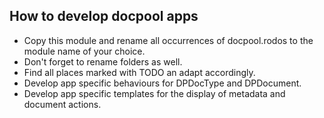 ## How to develop docpool apps

- Copy this module and rename all occurrences of docpool.rodos to the module name of your choice.
- Don't forget to rename folders as well.
- Find all places marked with TODO an adapt accordingly.
- Develop app specific behaviours for DPDocType and DPDocument.
- Develop app specific templates for the display of metadata and document actions.
